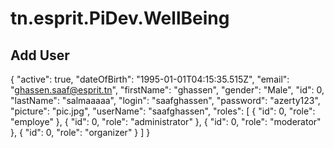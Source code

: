 # tn.esprit.PiDev.WellBeing

## Add User 
{
  "active": true,
  "dateOfBirth": "1995-01-01T04:15:35.515Z",
  "email": "ghassen.saaf@esprit.tn",
  "firstName": "ghassen",
  "gender": "Male",
  "id": 0,
  "lastName": "salmaaaaa",
  "login": "saafghassen",
  "password": "azerty123",
  "picture": "pic.jpg",
  "userName": "saafghassen",
  "roles": [
    {
      "id": 0,
      "role": "employe"
    },
    {
      "id": 0,
      "role": "administrator"
    },
    {
      "id": 0,
      "role": "moderator"
    },
    {
      "id": 0,
      "role": "organizer"
    }
  ]
}
